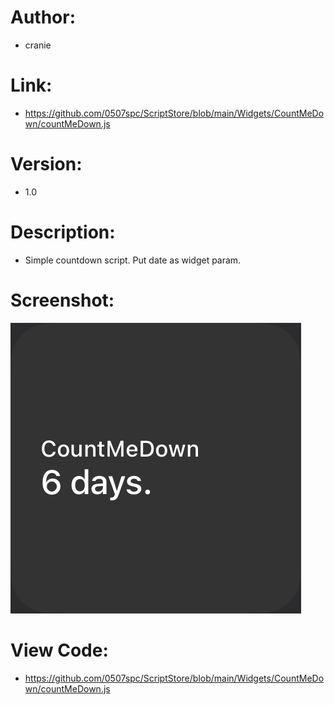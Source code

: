 # Author: 
- cranie
# Link:
- https://github.com/0507spc/ScriptStore/blob/main/Widgets/CountMeDown/countMeDown.js
# Version:
- 1.0
# Description:
- Simple countdown script. Put date as widget param.
# Screenshot:
![Small Widget](https://github.com/0507spc/ScriptStore/blob/main/Widgets/CountMeDown/Small.png?raw=true)
# View Code:
- https://github.com/0507spc/ScriptStore/blob/main/Widgets/CountMeDown/countMeDown.js
